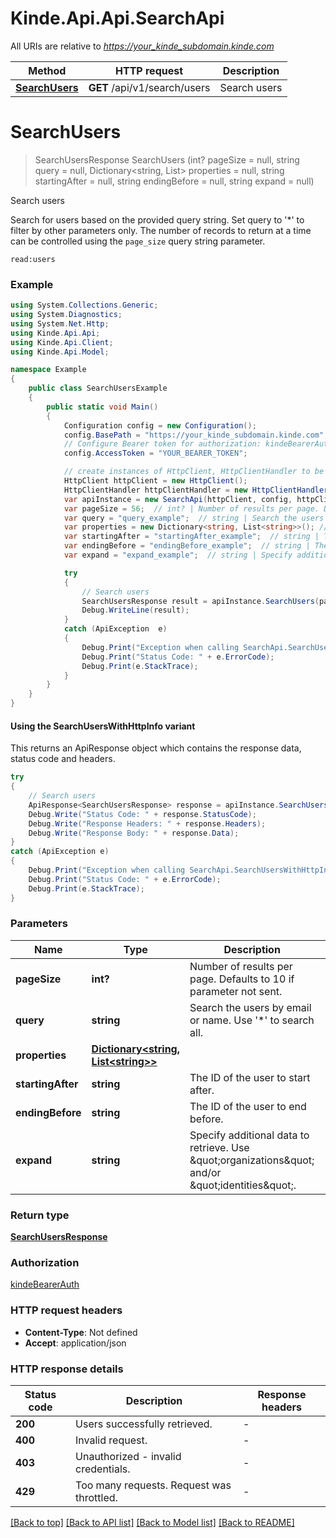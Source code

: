 # Kinde.Api.Api.SearchApi

All URIs are relative to *https://your_kinde_subdomain.kinde.com*

| Method | HTTP request | Description |
|--------|--------------|-------------|
| [**SearchUsers**](SearchApi.md#searchusers) | **GET** /api/v1/search/users | Search users |

<a id="searchusers"></a>
# **SearchUsers**
> SearchUsersResponse SearchUsers (int? pageSize = null, string query = null, Dictionary<string, List<string>> properties = null, string startingAfter = null, string endingBefore = null, string expand = null)

Search users

Search for users based on the provided query string. Set query to '*' to filter by other parameters only. The number of records to return at a time can be controlled using the `page_size` query string parameter.  <div>   <code>read:users</code> </div> 

### Example
```csharp
using System.Collections.Generic;
using System.Diagnostics;
using System.Net.Http;
using Kinde.Api.Api;
using Kinde.Api.Client;
using Kinde.Api.Model;

namespace Example
{
    public class SearchUsersExample
    {
        public static void Main()
        {
            Configuration config = new Configuration();
            config.BasePath = "https://your_kinde_subdomain.kinde.com";
            // Configure Bearer token for authorization: kindeBearerAuth
            config.AccessToken = "YOUR_BEARER_TOKEN";

            // create instances of HttpClient, HttpClientHandler to be reused later with different Api classes
            HttpClient httpClient = new HttpClient();
            HttpClientHandler httpClientHandler = new HttpClientHandler();
            var apiInstance = new SearchApi(httpClient, config, httpClientHandler);
            var pageSize = 56;  // int? | Number of results per page. Defaults to 10 if parameter not sent. (optional) 
            var query = "query_example";  // string | Search the users by email or name. Use '*' to search all. (optional) 
            var properties = new Dictionary<string, List<string>>(); // Dictionary<string, List<string>> |  (optional) 
            var startingAfter = "startingAfter_example";  // string | The ID of the user to start after. (optional) 
            var endingBefore = "endingBefore_example";  // string | The ID of the user to end before. (optional) 
            var expand = "expand_example";  // string | Specify additional data to retrieve. Use \"organizations\" and/or \"identities\". (optional) 

            try
            {
                // Search users
                SearchUsersResponse result = apiInstance.SearchUsers(pageSize, query, properties, startingAfter, endingBefore, expand);
                Debug.WriteLine(result);
            }
            catch (ApiException  e)
            {
                Debug.Print("Exception when calling SearchApi.SearchUsers: " + e.Message);
                Debug.Print("Status Code: " + e.ErrorCode);
                Debug.Print(e.StackTrace);
            }
        }
    }
}
```

#### Using the SearchUsersWithHttpInfo variant
This returns an ApiResponse object which contains the response data, status code and headers.

```csharp
try
{
    // Search users
    ApiResponse<SearchUsersResponse> response = apiInstance.SearchUsersWithHttpInfo(pageSize, query, properties, startingAfter, endingBefore, expand);
    Debug.Write("Status Code: " + response.StatusCode);
    Debug.Write("Response Headers: " + response.Headers);
    Debug.Write("Response Body: " + response.Data);
}
catch (ApiException e)
{
    Debug.Print("Exception when calling SearchApi.SearchUsersWithHttpInfo: " + e.Message);
    Debug.Print("Status Code: " + e.ErrorCode);
    Debug.Print(e.StackTrace);
}
```

### Parameters

| Name | Type | Description | Notes |
|------|------|-------------|-------|
| **pageSize** | **int?** | Number of results per page. Defaults to 10 if parameter not sent. | [optional]  |
| **query** | **string** | Search the users by email or name. Use &#39;*&#39; to search all. | [optional]  |
| **properties** | [**Dictionary&lt;string, List&lt;string&gt;&gt;**](List&lt;string&gt;.md) |  | [optional]  |
| **startingAfter** | **string** | The ID of the user to start after. | [optional]  |
| **endingBefore** | **string** | The ID of the user to end before. | [optional]  |
| **expand** | **string** | Specify additional data to retrieve. Use \&quot;organizations\&quot; and/or \&quot;identities\&quot;. | [optional]  |

### Return type

[**SearchUsersResponse**](SearchUsersResponse.md)

### Authorization

[kindeBearerAuth](../README.md#kindeBearerAuth)

### HTTP request headers

 - **Content-Type**: Not defined
 - **Accept**: application/json


### HTTP response details
| Status code | Description | Response headers |
|-------------|-------------|------------------|
| **200** | Users successfully retrieved. |  -  |
| **400** | Invalid request. |  -  |
| **403** | Unauthorized - invalid credentials. |  -  |
| **429** | Too many requests. Request was throttled. |  -  |

[[Back to top]](#) [[Back to API list]](../README.md#documentation-for-api-endpoints) [[Back to Model list]](../README.md#documentation-for-models) [[Back to README]](../README.md)

